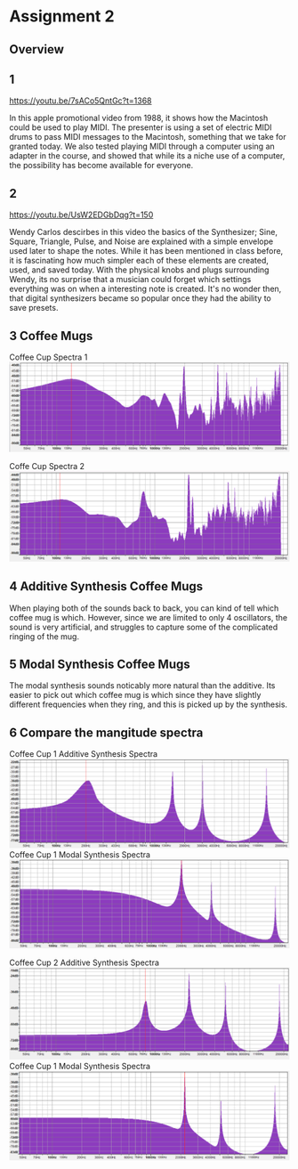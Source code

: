 # Assignment 2

## Overview

## **1**
https://youtu.be/7sACo5QntGc?t=1368

In this apple promotional video from 1988, it shows how the Macintosh could be used to play MIDI. The presenter is using a set of electric MIDI drums to pass MIDI messages to the Macintosh, something that we take for granted today. We also tested playing MIDI through a computer using an adapter in the course, and showed that while its a niche use of a computer, the possibility has become available for everyone.

## **2**

https://youtu.be/UsW2EDGbDqg?t=150

Wendy Carlos descirbes in this video the basics of the Synthesizer; Sine, Square, Triangle, Pulse, and Noise are explained with a simple envelope used later to shape the notes. While it has been mentioned in class before, it is fascinating how much simpler each of these elements are created, used, and saved today. With the physical knobs and plugs surrounding Wendy, its no surprise that a musician could forget which settings everything was on when a interesting note is created. It's no wonder then, that digital synthesizers became so popular once they had the ability to save presets.

## **3 Coffee Mugs**
Coffee Cup Spectra 1
![Coffee Cup Spectra 1](https://raw.githubusercontent.com/Syyreign/SynthCourse/main/Assignment3/Cup1Spectra.png)

Coffe Cup Spectra 2
![Coffee Cup Spectra 2](https://raw.githubusercontent.com/Syyreign/SynthCourse/main/Assignment3/Cup2Spectra.png)

## **4 Additive Synthesis Coffee Mugs**
When playing both of the sounds back to back, you can kind of tell which coffee mug is which. However, since we are limited to only 4 oscillators, the sound is very artificial, and struggles to capture some of the complicated ringing of the mug.

## **5 Modal Synthesis Coffee Mugs**
The modal synthesis sounds noticably more natural than the additive. Its easier to pick out which coffee mug is which since they have slightly different frequencies when they ring, and this is picked up by the synthesis.

## **6 Compare the mangitude spectra**
Coffee Cup 1 Additive Synthesis Spectra
![Coffee Cup Spectra](https://raw.githubusercontent.com/Syyreign/SynthCourse/main/Assignment3/AdditiveCup1Spectra.png)
Coffee Cup 1 Modal Synthesis Spectra
![Coffee Cup Spectra](https://raw.githubusercontent.com/Syyreign/SynthCourse/main/Assignment3/ModalCup1Spectra.png)

Coffee Cup 2 Additive Synthesis Spectra
![Coffee Cup Spectra](https://raw.githubusercontent.com/Syyreign/SynthCourse/main/Assignment3/AdditiveCup2Spectra.png)
Coffee Cup 1 Modal Synthesis Spectra
![Coffee Cup Spectra](https://raw.githubusercontent.com/Syyreign/SynthCourse/main/Assignment3/ModalCup2Spectra.png)

